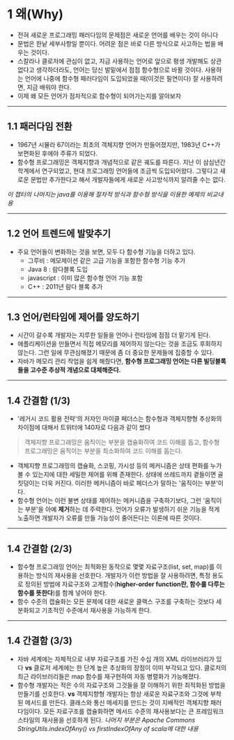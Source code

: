 # 1 왜(Why)

* 전혀 새로운 프로그래밍 패러다임의 문제점은 새로운 언어를 배우는 것이 아니다
* 문법은 한낱 세부사항일 뿐이다. 어려운 점은 바로 다른 방식으로 사고하는 법을 배우는 것이다.
* 스칼라나 클로저에 관심이 없고, 지금 사용하는 언어로 앞으로 평생 개발해도 상관없다고 생각하더라도, 언어는 당신 발밑에서 점점 함수형으로 바뀔 것이다. 사용하는 언어에 나중에 함수형 패러다임이 도입되었을 때(이것은 필연이다) 잘 사용하려면, 지금 배워야 한다.
* 이제 왜 모든 언어가 점차적으로 함수형이 되어가는지를 알아보자

---
## 1.1 패러다임 전환
* 1967년 시뮬라 67이라는 최초의 객체지향 언어가 만들어졌지만, 1983년 C++가 보편화된 후에야 주류가 되었다.
* 함수형 프로그래밍은 객체지향과 개념적으로 같은 궤도를 따른다. 지난 이 삼심년간 학계에서 연구되었고, 현대 프로그래밍 언어들에 조금씩 도입되어왔다. 그렇다고 새로운 문법만 추가한다고 해서 개발자들에게 새로운 사고방식까지 알려줄 수는 없다.

*이 챕터의 나머지는 java를 이용해 절차적 방식과 함수형 방식을 이용한 예제의 비교내용*

---
## 1.2 언어 트렌드에 발맞추기
* 주요 언어들이 변화하는 것을 보면, 모두 다 함수형 기능을 더하고 있다.
  * 그루비 : 메모제이션 같은 고급 기능을 포함한 함수형 기능 추가
  * Java 8 : 람다블록 도입
  * javascript : 이미 많은 함수형 언어 기능 포함
  * C++ : 2011년 람다 블록 추가

---
## 1.3 언어/런타임에 제어를 양도하기
* 시간이 갈수록 개발자는 지루한 일들을 언어나 런타임에 점점 더 맡기게 된다.
* 애플리케이션을 만들면서 직접 메모리를 제어하지 않는다는 것을 조금도 후회하지 않는다. 그런 일에 무관심해졌기 때문에 좀 더 중요한 문제들에 집중할 수 있다.
* 자바가 메모리 관리 작업을 쉽게 해줬다면, **함수형 프로그래밍 언어는 다른 빌딩블록들을 고수준 추상적 개념으로 대체해준다.**

---
## 1.4 간결함 (1/3)
* '레거시 코드 활용 전략'의 저자인 마이클 페더스는 함수형과 객체지향형 추상화의 차이점에 대해서 트위터에 140자로 다음과 같이 썼다
> 객체지향 프로그래밍은 움직이는 부분을 캡슐화하여 코드 이해를 돕고, 함수형 프로그래밍은 움직이는 부분을 최소화하여 코드 이해를 돕는다.

* 객체지향 프로그래밍의 캡슐화, 스코핑, 가시성 등의 메커니즘은 상태 편화를 누가 볼 수 있는지에 대한 세밀한 제어를 위해 존재한다. 상태에 쓰레드까지 곁들이면 골칫덩이는 더욱 커진다. 이러한 메커니즘이 바로 페더스가 말하는 '움직이는 부분'이다.
* 함수형 언어는 이런 불변 상태를 제어하는 메커니즘을 구축하기보다, 그런 '움직이는 부분'을 아예 **제거**하는 데 주력한다. 언어가 오류가 발생하기 쉬운 기능을 적게 노출하면 개발자가 오류를 만들 가능성이 줄어든다는 이론에 따른 것이다.

---
## 1.4 간결함 (2/3)

* 함수형 프로그래밍 언어는 최적화된 동작으로 몇몇 자료구조(list, set, map)를 이용하는 방식의 재사용을 선호한다. 개발자가 이런 방법을 잘 사용하려면, 특정 용도로 정의된 방법에 자료구조와 고계함수(**higher-order function란, 함수를 다루는 함수를 뜻한다**)를 함께 넣어야 한다.
* 함수 수준의 캡슐화는 모든 문제에 대한 새로운 클랙스 구조를 구축하는 것보다 세분화되고 기초적인 수준에서 재사용을 가능하게 한다.

---
## 1.4 간결함 (3/3)
* 자바 세계에는 자체적으로 내부 자료구조를 가진 수십 개의 XML 라이브러리가 있다 **vs** 클로저 세계에는 한 단계 높은 추상화의 장점이 이미 부각되고 있다. 클로저의 최근 라이브러리들은 map 함수를 재구현하여 자동 병렬화가 가능해졌다.
* 함수형 개발자는 적은 수의 자료구조와 그것들을 잘 이해하기 위한 최적화된 방법을 만들기를 선호한다. **vs** 객체지향형 개발자는 항상 새로운 자료구조와 그것에 부착된 메서드를 만든다. 클래스와 통신 메세지를 만드는 것이 지배적인 객체지향 패러다임이다. 모든 자료구조를 캡슐화하면 메서드 수준의 재사용보다는 큰 프레임워크 스타일의 재사용을 선호하게 된다.
*나머지 부분은 Apache Commons StringUtils.indexOfAny() vs firstIndexOfAny of scala에 대한 내용*

